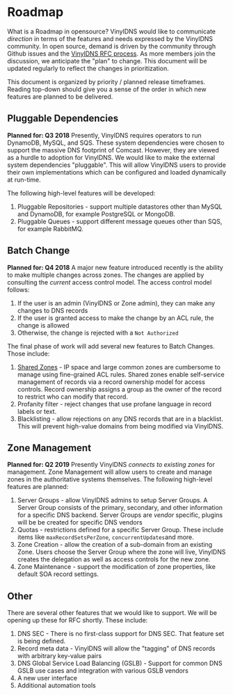 # Roadmap
What is a Roadmap in opensource?  VinylDNS would like to communicate _direction_ in terms of the features and needs
expressed by the VinylDNS community.  In open source, demand is driven by the community through
Github issues and the [VinylDNS RFC process](https://github.com/vinyldns/rfcs).  As more members join the discussion,
we anticipate the "plan" to change.  This document will be updated regularly to reflect the changes in prioritization.

This document is organized by priority / planned release timeframes.  Reading top-down should give you a sense of the order in which new features are planned to be delivered.

## Pluggable Dependencies
**Planned for: Q3 2018**
Presently, VinylDNS requires operators to run DynamoDB, MySQL, and SQS.  These system dependencies were chosen to
support the massive DNS footprint of Comcast.  However, they are viewed as a hurdle to adoption for VinylDNS.  We would like to make the external system dependencies "pluggable".  This will allow VinylDNS users to provide their own implementations which can be configured and loaded dynamically at run-time.

The following high-level features will be developed:
1. Pluggable Repositories - support multiple datastores other than MySQL and DynamoDB, for example PostgreSQL or MongoDB.
1. Pluggable Queues - support different message queues other than SQS, for example RabbitMQ.

## Batch Change
**Planned for: Q4 2018**
A major new feature introduced recently is the ability to make multiple changes across zones.  The changes are applied
by consulting the _current_ access control model.  The access control model follows:

1. If the user is an admin (VinylDNS or Zone admin), they can make any changes to DNS records
1. If the user is granted access to make the change by an ACL rule, the change is allowed
1. Otherwise, the change is rejected with a `Not Authorized`

The final phase of work will add several new features to Batch Changes.  Those include:

1. [Shared Zones](https://github.com/vinyldns/rfcs/pull/6) - IP space and large common zones are cumbersome to manage using fine-grained ACL rules.  Shared zones
enable self-service management of records via a record ownership model for access controls.  Record ownership assigns
a group as the owner of the record to restrict who can modify that record.
1. Profanity filter - reject changes that use profane language in record labels or text.
1. Blacklisting - allow rejections on any DNS records that are in a blacklist.  This will prevent high-value domains
from being modified via VinylDNS.

## Zone Management
**Planned for: Q2 2019**
Presently VinylDNS _connects to existing zones_ for management.  Zone Management will allow users
to create and manage zones in the authoritative systems themselves.  The following high-level features are planned:

1. Server Groups - allow VinylDNS admins to setup Server Groups.  A Server Group consists of the primary,
secondary, and other information for a specific DNS backend.  Server Groups are _vendor_ specific, plugins will be
be created for specific DNS vendors
1. Quotas - restrictions defined for a specific Server Group.  These include items like `maxRecordSetsPerZone`, `concurrentUpdates`and more.
1. Zone Creation - allow the creation of a sub-domain from an existing Zone.  Users choose the Server Group where
the zone will live, VinylDNS creates the delegation as well as access controls for the new zone.
1. Zone Maintenance - support the modification of zone properties, like default SOA record settings.

## Other
There are several other features that we would like to support.  We will be opening up these for RFC shortly.  These include:

1. DNS SEC - There is no first-class support for DNS SEC.  That feature set is being defined.
1. Record meta data - VinylDNS will allow the "tagging" of DNS records with arbitrary key-value pairs
1. DNS Global Service Load Balancing (GSLB) - Support for common DNS GSLB use cases and integration with various GSLB vendors
1. A new user interface
1. Additional automation tools

